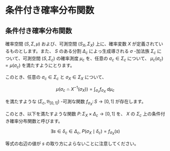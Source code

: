 # 条件付き確率分布関数

## 条件付き確率分布関数
確率空間 $(S, \Sigma, \mu)$ および、可測空間 $(S_{X}, \Sigma_{X})$ 上に、確率変数 $X$ が定義されているものとします。また、 $S$ のある分割 $\Delta_{c}$ によっ生成導される $\sigma$ -加法族 $\Sigma_c$ について、可測空間 $(S, \Sigma_{c})$ の確率測度 $\mu_{c}$ を、任意の $\sigma_{c} \in \Sigma_{c}$ について、 $\mu_{c}(\sigma_{c}) = \mu(\sigma_{c})$ を満たすようにとります。

このとき、任意の $\sigma_{c} \in \Sigma_{c}$ と $\sigma_{X} \in \Sigma_{X}$ について、

$$
\mu(\sigma_{c} \ \cap \ X^{-1}(\sigma_{X})) = \displaystyle{\int_{\sigma_{c}} f_{\sigma_{X}} \ d\mu_{c} }
$$

を満たすような $(\Sigma_{c}, \mathfrak{B_{[0,1]}})$ -可測な関数 $f_{\sigma_{X}} \colon S \rightarrow [0,1]$ が存在します。

このとき、以下を満たすような関数 $P \colon \Sigma_{X} \times \Delta_{c} \rightarrow [0,1]$ を、 $X$ の $\Sigma_{c}$ 上の条件付き確率分布関数と呼びます。

$$
\exists s \in \delta_{c} \in \Delta_{c},\ P(\sigma_{X}\mid\delta_{c}) = f_{\sigma_{X}}(s)
$$

等式の右辺の値が $s$ の取り方によらないことに注意してください。
